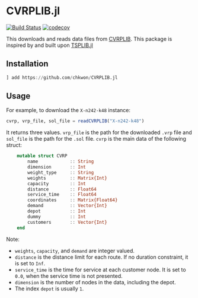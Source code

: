 # CVRPLIB.jl

[![Build Status](https://github.com/chkwon/CVRPLIB.jl/workflows/CI/badge.svg?branch=master)](https://github.com/chkwon/CVRPLIB.jl/actions?query=workflow%3ACI)
[![codecov](https://codecov.io/gh/chkwon/CVRPLIB.jl/branch/master/graph/badge.svg)](https://codecov.io/gh/chkwon/CVRPLIB.jl)


This downloads and reads data files from [CVRPLIB](http://vrp.atd-lab.inf.puc-rio.br/index.php/en/).  This package is inspired by and built upon [TSPLIB.jl](https://github.com/matago/TSPLIB.jl)

## Installation 

```julia
] add https://github.com/chkwon/CVRPLIB.jl
```

## Usage

For example, to download the `X-n242-k48` instance:
```julia
cvrp, vrp_file, sol_file = readCVRPLIB("X-n242-k48")
```
It returns three values. `vrp_file` is the path for the downloaded `.vrp` file and `sol_file` is the path for the `.sol` file. 
`cvrp` is the main data of the following struct:

```julia
    mutable struct CVRP
        name            :: String
        dimension       :: Int
        weight_type     :: String
        weights         :: Matrix{Int}
        capacity        :: Int 
        distance        :: Float64
        service_time    :: Float64
        coordinates     :: Matrix{Float64}    
        demand          :: Vector{Int}
        depot           :: Int
        dummy           :: Int
        customers       :: Vector{Int}
    end
```
Note:
- `weights`, `capacity`, and `demand` are integer valued.
- `distance` is the distance limit for each route. If no duration constraint, it is set to `Inf`.
- `service_time` is the time for service at each customer node. It is set to `0.0`, when the service time is not presented.
- `dimension` is the number of nodes in the data, including the depot. 
- The index `depot` is usually `1`.


<!-- If `add_dummy=true` is provided, this package automatically adds a dummy depot node to the end of the list, i.e., `dimension + 1`. 
```julia
    cvrp, vrp_file, sol_file = readCVRPLIB("X-n242-k48", add_dummy=true)

    @assert size(cvrp.weights) == (cvrp.dimension + 1, cvrp.dimension +1)
    @assert size(cvrp.coordinates) == (cvrp.dimension + 1, 2)
    @assert length(cvrp.demands) == cvrp.dimension + 1
``` -->

